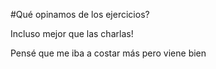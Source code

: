 #Qué opinamos de los ejercicios?

Incluso mejor que las charlas!

Pensé que me iba a costar más pero viene bien
